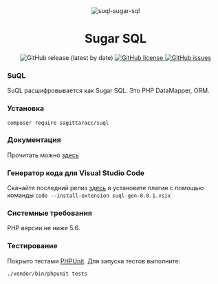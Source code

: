 <div align="center"><img src="https://i.postimg.cc/9XdgxsV9/suql-sugar-sql.png" alt="suql-sugar-sql" border="0"></div>
<h1 align="center">Sugar SQL</h1>
<div align="center">
  <img src="https://img.shields.io/github/v/release/sagittaracc/suql" alt="GitHub release (latest by date)"/>
  <a href="https://github.com/sagittaracc/suql/blob/master/LICENSE">
    <img src="https://img.shields.io/github/license/sagittaracc/suql" alt="GitHub license"/>
  </a>
  <a href="https://github.com/sagittaracc/suql/issues">
    <img src="https://img.shields.io/github/issues/sagittaracc/suql" alt="GitHub issues"/>
  </a>
</div>

### SuQL
SuQL расшифровывается как Sugar SQL. Это PHP DataMapper, ORM.

### Установка
`composer require sagittaracc/suql`

### Документация
Прочитать можно [здесь](https://github.com/sagittaracc/suql/blob/master/docs/index.md)

### Генератор кода для Visual Studio Code
Скачайте последний релиз [здесь](https://github.com/sagittaracc/suql-gen) и установите плагин с помощью команды `code --install-extension suql-gen-0.0.1.vsix`

### Системные требования
PHP версии не ниже 5.6.

### Тестирование
Покрыто тестами [PHPUnit](https://phpunit.de/). Для запуска тестов выполните:

`./vendor/bin/phpunit tests`
